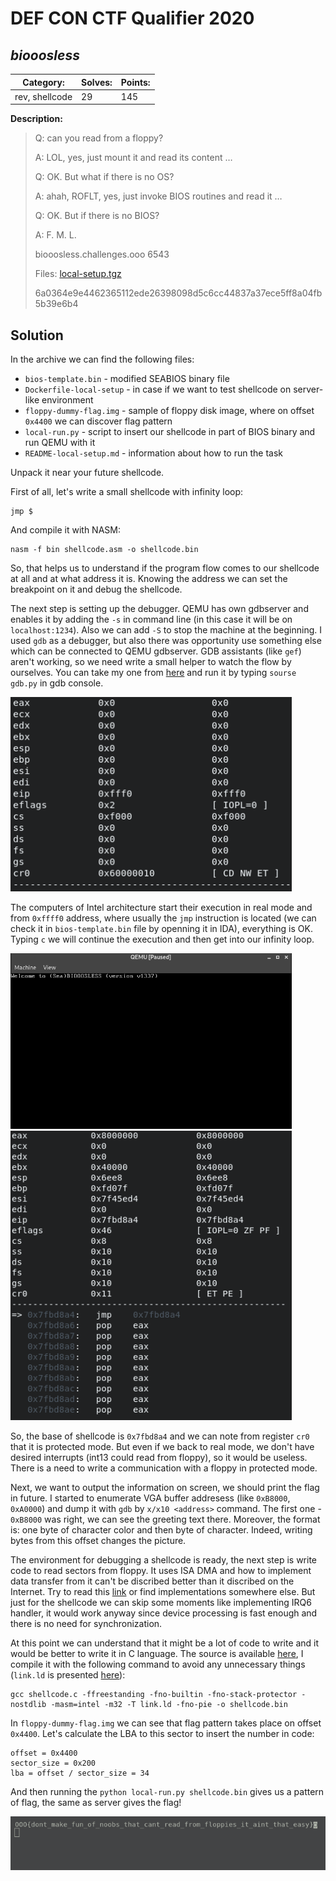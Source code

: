 # __DEF CON CTF Qualifier 2020__
## _biooosless_

**Category:** | **Solves:**  | **Points:**
--- | --- | ---
rev, shellcode | 29 | 145

**Description:** 
>Q: can you read from a floppy?
>
>A: LOL, yes, just mount it and read its content …
>
>Q: OK. But what if there is no OS?
>
>A: ahah, ROFLT, yes, just invoke BIOS routines and read it …
>
>Q: OK. But if there is no BIOS?
>
>A: F. M. L.
>
>biooosless.challenges.ooo 6543
>
>Files:
>[local-setup.tgz](task/local-setup.tgz)
>
>6a0364e9e4462365112ede26398098d5c6cc44837a37ece5ff8a04fb5b39e6b4

## Solution

In the archive we can find the following files:
* `bios-template.bin` - modified SEABIOS binary file
* `Dockerfile-local-setup` - in case if we want to test shellcode on server-like environment
* `floppy-dummy-flag.img` - sample of floppy disk image, where on offset `0x4400` we can discover flag pattern
* `local-run.py` - script to insert our shellcode in part of BIOS binary and run QEMU with it
* `README-local-setup.md` - information about how to run the task

Unpack it near your future shellcode.

First of all, let's write a small shellcode with infinity loop:
```
jmp $
```
And compile it with NASM:
```
nasm -f bin shellcode.asm -o shellcode.bin
```
So, that helps us to understand if the program flow comes to our shellcode at all and at what address it is. Knowing the address we can set the breakpoint on it and debug the shellcode.

The next step is setting up the debugger. QEMU has own gdbserver and enables it by adding the `-s` in command line (in this case it will be on `localhost:1234`). Also we can add `-S` to stop the machine at the beginning. I used `gdb` as a debugger, but also there was opportunity use something else which can be connected to QEMU gdbserver.
GDB assistants (like `gef`) aren't working, so we need write a small helper to watch the flow by ourselves. You can take my one from [here](gdb.py) and run it by typing `sourse gdb.py` in gdb console.

<img src="pic/start.png" width="450">

The computers of Intel architecture start their execution in real mode and from `0xffff0` address, where usually the `jmp` instruction is located (we can check it in `bios-template.bin` file by openning it in IDA), everything is OK. Typing `c` we will continue the execution and then get into our infinity loop.

<img src="pic/greet.png" width="450">
<img src="pic/start_shellcode.png" width="450">

So, the base of shellcode is `0x7fbd8a4` and we can note from register `cr0` that it is protected mode. But even if we back to real mode, we don't have desired interrupts (int13 could read from floppy), so it would be useless. There is a need to write a communication with a floppy in protected mode.

Next, we want to output the information on screen, we should print the flag in future. I started to enumerate VGA buffer addresess (like `0xB8000`, `0xA0000`) and dump it with `gdb` by `x/x10 <address>` command. The first one - `0xB8000` was right, we can see the greeting text there. Moreover, the format is: one byte of character color and then byte of character. Indeed, writing bytes from this offset changes the picture.

The environment for debugging a shellcode is ready, the next step is write code to read sectors from floppy. It uses ISA DMA and how to implement data transfer from it can't be discribed better than it discribed on the Internet. Try to read this [link](https://wiki.osdev.org/Floppy_Disk_Controller) or find implementations somewhere else. But just for the shellcode we can skip some moments like implementing IRQ6 handler, it would work anyway since device processing is fast enough and there is no need for synchronization.

At this point we can understand that it might be a lot of code to write and it would be better to write it in C language. The source is available [here](shellcode.c), I compile it with the following command to avoid any unnecessary things (`link.ld` is presented [here](link.ld)):
```
gcc shellcode.c -ffreestanding -fno-builtin -fno-stack-protector -nostdlib -masm=intel -m32 -T link.ld -fno-pie -o shellcode.bin
```

In `floppy-dummy-flag.img` we can see that flag pattern takes place on offset `0x4400`. Let's calculate the LBA to this sector to insert the number in code:
```
offset = 0x4400
sector_size = 0x200
lba = offset / sector_size = 34
```

And then running the `python local-run.py shellcode.bin` gives us a pattern of flag, the same as server gives the flag!

<img src="pic/flag.png">
